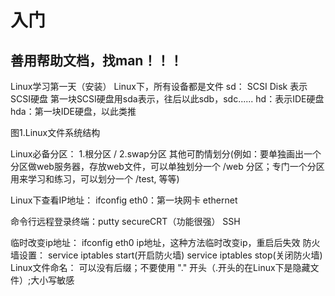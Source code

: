 # 入门

## 善用帮助文档，找man！！！


Linux学习第一天（安装）
Linux下，所有设备都是文件
sd： SCSI Disk   表示SCSI硬盘   第一块SCSI硬盘用sda表示，往后以此sdb，sdc......
hd：表示IDE硬盘     hda：第一块IDE硬盘，以此类推
 
图1.Linux文件系统结构


Linux必备分区：
1.根分区 /
2.swap分区
其他可酌情划分(例如：要单独画出一个分区做web服务器，存放web文件，可以单独划分一个 /web 分区；专门一个分区用来学习和练习，可以划分一个 /test,  等等)


Linux下查看IP地址： ifconfig
eth0：第一块网卡   ethernet

命令行远程登录终端：putty   secureCRT（功能很强） SSH




临时改变ip地址：  ifconfig  eth0  ip地址，这种方法临时改变ip，重启后失效
防火墙设置：  service iptables start(开启防火墙)
service iptables stop(关闭防火墙)
Linux文件命名：  可以没有后缀；不要使用 "." 开头（.开头的在Linux下是隐藏文件）;大小写敏感